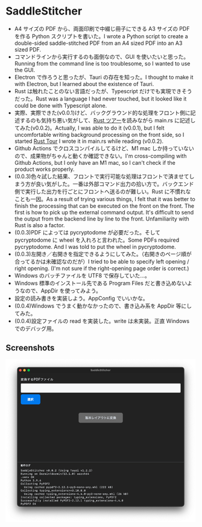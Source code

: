 # SaddleStitcher

- A4 サイズの PDF から、両面印刷で中綴じ冊子にできる A3 サイズの PDF を作る Python スクリプトを書いた。I wrote a Python script to create a double-sided saddle-stitched PDF from an A4 sized PDF into an A3 sized PDF.
- コマンドラインから実行するのも面倒なので、GUI を使いたいと思った。Running from the command line is too troublesome, so I wanted to use the GUI.
- Electron で作ろうと思ったが、Tauri の存在を知った。I thought to make it with Electron, but I learned about the existence of Tauri.
- Rust は触れたことのない言語だったが、Typescript だけでも実現できそうだった。Rust was a language I had never touched, but it looked like it could be done with Typescript alone.
- 実際、実際できた(v0.0.1)けど、バックグラウンド的な処理をフロント側に記述するのも気持ち悪い気がして、[Rust ツアー](https://tourofrust.com/00_ja.html)を読みながら main.rs に記述してみた(v0.0.2)。Actually, I was able to do it (v0.0.1), but I felt uncomfortable writing background processing on the front side, so I started [Rust Tour](https://tourofrust.com/00_en.html) I wrote it in main.rs while reading (v0.0.2).
- Github Actions でクロスコンパイルしてるけど、M1 mac しか持っていないので、成果物がちゃんと動くか確認できない。I'm cross-compiling with Github Actions, but I only have an M1 mac, so I can't check if the product works properly.
- (0.0.3)色々試した結果、フロントで実行可能な処理はフロントで済ませてしまう方が良い気がした。一番は外部コマンド出力の拾い方で。バックエンド側で実行した出力を行ごとにフロントへ送るのが難しい。Rust に不慣れなことも一因。As a result of trying various things, I felt that it was better to finish the processing that can be executed on the front on the front. The first is how to pick up the external command output. It's difficult to send the output from the backend line by line to the front. Unfamiliarity with Rust is also a factor.
- (0.0.3)PDF によっては pycryptodome が必要だった。そして pycryptodome に wheel を入れろと言われた。Some PDFs required pycryptodome. And I was told to put the wheel in pycryptodome.
- (0.0.3)左開き／右開きを指定できるようにしてみた。（右開きのページ順が合ってるかは未確認なのだが）I tried to be able to specify left opening / right opening. (I'm not sure if the right-opening page order is correct.)
- Windows のバッチファイルを UTF8 で保存していた…。
- Windows 標準のインストール先である Program Files だと書き込めないようなので、AppDir を使ってみよう。
- 設定の読み書きを実装しよう。AppConfig でいいかな。
- (0.0.4)Windows でうまく動かなかったので、書き込み系を AppDir 等にしてみた。
- (0.0.4)設定ファイルの read を実装した。write は未実装。正直 Windows でのデバッグ用。

## Screenshots

![Main](https://github.com/miyabi-satoh/Tauri-NextTS-SaddleStitcher/blob/3f732f8cf584dadbc056cf88b97b05c8a9de5aef/screenshot.png?raw=true)
